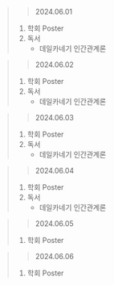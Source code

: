 > > 2024.06.01
> 1. 학회 Poster
> 2. 독서
>    - 데일카네기 인간관계론

> > 2024.06.02
> 1. 학회 Poster
> 2. 독서
>    - 데일카네기 인간관계론

> > 2024.06.03
> 1. 학회 Poster
> 2. 독서
>    - 데일카네기 인간관계론

> > 2024.06.04
> 1. 학회 Poster
> 2. 독서
>    - 데일카네기 인간관계론

> > 2024.06.05
> 1. 학회 Poster

> > 2024.06.06
> 1. 학회 Poster
